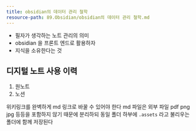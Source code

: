 ```yaml
---
title: obsidian의 데이터 관리 철학
resource-path: 89.Obsidian/obsidian의 데이터 관리 철학.md
---
```

- 필자가 생각하는 노트 관리의 의미
- obsidian 을 프론트 엔드로 활용하자
- 지식을 소유한다는 것

## 디지털 노트 사용 이력
1. 원노트
2. 노션


위키링크를 완벽하게  md 링크로 바꿀 수 있어야 한다
md 파일은 외부 파일 pdf png jpg 등등을 포함하지 않기 때문에 분리하되 동일 폴더 하부에
`.assets` 라고 불리우는 폴더에 함께 저장된다